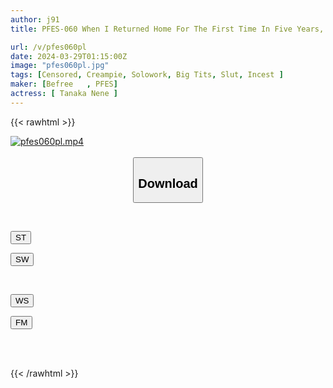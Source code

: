 ```yaml
---
author: j91
title: PFES-060 When I Returned Home For The First Time In Five Years, My Older Sister Had Become A Shut-in And An Online Addict. My Sister Has Sex With Me Every Day Just To Satisfy Her Sexual Desires. Nene Tanaka

url: /v/pfes060pl
date: 2024-03-29T01:15:00Z
image: "pfes060pl.jpg"
tags: [Censored, Creampie, Solowork, Big Tits, Slut, Incest	]
maker: [Befree   , PFES]
actress: [ Tanaka Nene ]
---
```



{{< rawhtml >}}

<div class="video" data-videoid="dgw7k1XoY4CkrgR">
    <a href="javascript:;">
        <img src="/v/pfes060pl/pfes060pl.jpg" width="WIDTH" height="HEIGHT" alt="pfes060pl.mp4" loading="lazy">
    </a>
</div>

<script type="text/javascript" src="https://j91.asia/asset/on-demand-st.js"></script>

<br>
  <link rel="stylesheet" href="https://j91.asia/asset/bs5.css">
  
  <center>
  <button class="btn btn-primary" type="button" data-bs-toggle="collapse" data-bs-target=".multi-collapse" aria-expanded="false" aria-controls="multiCollapseExample1 multiCollapseExample2"><h2>Download</h2></button></center>
</p>
<div class="row">
  <div class="col">
    <div class="collapse multi-collapse" id="multiCollapseExample1">
      <div class="card card-body">
	      	      <br>
<div class="buttons">  
<p><a href="https://streamtape.to/v/dgw7k1XoY4CkrgR" target="_blank"><button class="btn-hover color-3"><i class="fa fa-download"></i> ST</button></a></p>
<p><a href="https://asnwish.com/hmo0ney6fv5q" target="_blank"><button class="btn-hover color-2"><i class="fa fa-download"></i> SW</button></a></p></div>
    </div>
  </div>
</div>
  <div class="col">
    <div class="collapse multi-collapse" id="multiCollapseExample2">
      <div class="card card-body">
	      <br>
<div class="buttons">
<p><a href="https://wolfstream.tv/k4r3j4igmok0"><button class="btn-hover color-9"><i class="fa fa-download"></i> WS</button></a></p>
<p><a href="https://filemoon.sx/d/zdjz1uiu0yn0"><button class="btn-hover color-8"><i class="fa fa-download"></i> FM</button></a></p></div>
<br><br>
      </div>
    </div>
  </div>
</div>

{{< /rawhtml >}}